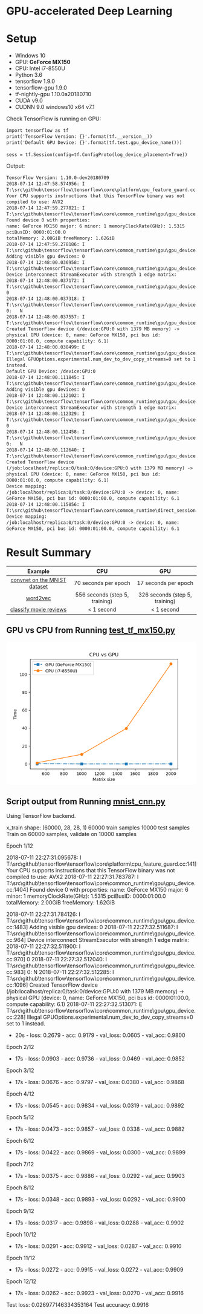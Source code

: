 # GPU-accelerated Deep Learning

Setup
======
     
 * Windows 10
 * GPU: **GeForce MX150**
 * CPU: Intel i7-8550U
 * Python 3.6
 * tensorflow 1.9.0
 * tensorflow-gpu 1.9.0
 * tf-nightly-gpu 1.10.0a20180710
 * CUDA v9.0
 * CUDNN 9.0 windows10 x64 v7.1
 
Check TensorFlow is running on GPU:
```
import tensorflow as tf
print('TensorFlow Version: {}'.format(tf.__version__))
print('Default GPU Device: {}'.format(tf.test.gpu_device_name()))

sess = tf.Session(config=tf.ConfigProto(log_device_placement=True))

```

Output:
```
TensorFlow Version: 1.10.0-dev20180709
2018-07-14 12:47:58.574956: I T:\src\github\tensorflow\tensorflow\core\platform\cpu_feature_guard.cc:141] Your CPU supports instructions that this TensorFlow binary was not compiled to use: AVX2
2018-07-14 12:47:59.277821: I T:\src\github\tensorflow\tensorflow\core\common_runtime\gpu\gpu_device.cc:1404] Found device 0 with properties: 
name: GeForce MX150 major: 6 minor: 1 memoryClockRate(GHz): 1.5315
pciBusID: 0000:01:00.0
totalMemory: 2.00GiB freeMemory: 1.62GiB
2018-07-14 12:47:59.278186: I T:\src\github\tensorflow\tensorflow\core\common_runtime\gpu\gpu_device.cc:1483] Adding visible gpu devices: 0
2018-07-14 12:48:00.036958: I T:\src\github\tensorflow\tensorflow\core\common_runtime\gpu\gpu_device.cc:964] Device interconnect StreamExecutor with strength 1 edge matrix:
2018-07-14 12:48:00.037172: I T:\src\github\tensorflow\tensorflow\core\common_runtime\gpu\gpu_device.cc:970]      0 
2018-07-14 12:48:00.037318: I T:\src\github\tensorflow\tensorflow\core\common_runtime\gpu\gpu_device.cc:983] 0:   N 
2018-07-14 12:48:00.037557: I T:\src\github\tensorflow\tensorflow\core\common_runtime\gpu\gpu_device.cc:1096] Created TensorFlow device (/device:GPU:0 with 1379 MB memory) -> physical GPU (device: 0, name: GeForce MX150, pci bus id: 0000:01:00.0, compute capability: 6.1)
2018-07-14 12:48:00.038499: E T:\src\github\tensorflow\tensorflow\core\common_runtime\gpu\gpu_device.cc:228] Illegal GPUOptions.experimental.num_dev_to_dev_copy_streams=0 set to 1 instead.
Default GPU Device: /device:GPU:0
2018-07-14 12:48:00.111845: I T:\src\github\tensorflow\tensorflow\core\common_runtime\gpu\gpu_device.cc:1483] Adding visible gpu devices: 0
2018-07-14 12:48:00.112102: I T:\src\github\tensorflow\tensorflow\core\common_runtime\gpu\gpu_device.cc:964] Device interconnect StreamExecutor with strength 1 edge matrix:
2018-07-14 12:48:00.112329: I T:\src\github\tensorflow\tensorflow\core\common_runtime\gpu\gpu_device.cc:970]      0 
2018-07-14 12:48:00.112458: I T:\src\github\tensorflow\tensorflow\core\common_runtime\gpu\gpu_device.cc:983] 0:   N 
2018-07-14 12:48:00.112640: I T:\src\github\tensorflow\tensorflow\core\common_runtime\gpu\gpu_device.cc:1096] Created TensorFlow device (/job:localhost/replica:0/task:0/device:GPU:0 with 1379 MB memory) -> physical GPU (device: 0, name: GeForce MX150, pci bus id: 0000:01:00.0, compute capability: 6.1)
Device mapping:
/job:localhost/replica:0/task:0/device:GPU:0 -> device: 0, name: GeForce MX150, pci bus id: 0000:01:00.0, compute capability: 6.1
2018-07-14 12:48:00.115856: I T:\src\github\tensorflow\tensorflow\core\common_runtime\direct_session.cc:288] Device mapping:
/job:localhost/replica:0/task:0/device:GPU:0 -> device: 0, name: GeForce MX150, pci bus id: 0000:01:00.0, compute capability: 6.1

```

 
Result Summary
==============

| Example | CPU  | GPU  | 
|:------: |:---: |:---: |
| [convnet on the MNIST dataset](https://github.com/lshang0311/deeplearning-gpu/blob/master/mnist_cnn.py)  | 70 seconds per epoch  | 17 seconds per epoch  |
| [word2vec](https://github.com/lshang0311/deeplearning-gpu/blob/master/word2vec_basic.py)  | 556 seconds (step 5, training)  | 326 seconds (step 5, training)|
| [classify movie reviews](https://github.com/lshang0311/deeplearning-gpu/blob/master/classify_movie_reviews.py)  | < 1 second  | < 1 second|


GPU vs CPU from Running [test_tf_mx150.py](https://github.com/lshang0311/deeplearning-gpu/blob/master/test_tf_mx150.py)
---------------------
![gpu image](gpu_vs_cpu.png "GPU vs CPU")


Script output from Running [mnist_cnn.py](https://github.com/philferriere/dlwin/blob/master/mnist_cnn.py) 
---------------------
Using TensorFlow backend.

x_train shape: (60000, 28, 28, 1)
60000 train samples
10000 test samples
Train on 60000 samples, validate on 10000 samples

Epoch 1/12

2018-07-11 22:27:31.095678: I T:\src\github\tensorflow\tensorflow\core\platform\cpu_feature_guard.cc:141] Your CPU supports instructions that this TensorFlow binary was not compiled to use: AVX2
2018-07-11 22:27:31.783787: I T:\src\github\tensorflow\tensorflow\core\common_runtime\gpu\gpu_device.cc:1404] Found device 0 with properties: 
name: GeForce MX150 major: 6 minor: 1 memoryClockRate(GHz): 1.5315
pciBusID: 0000:01:00.0
totalMemory: 2.00GiB freeMemory: 1.62GiB


2018-07-11 22:27:31.784126: I T:\src\github\tensorflow\tensorflow\core\common_runtime\gpu\gpu_device.cc:1483] Adding visible gpu devices: 0
2018-07-11 22:27:32.511687: I T:\src\github\tensorflow\tensorflow\core\common_runtime\gpu\gpu_device.cc:964] Device interconnect StreamExecutor with strength 1 edge matrix:
2018-07-11 22:27:32.511900: I T:\src\github\tensorflow\tensorflow\core\common_runtime\gpu\gpu_device.cc:970]      0 
2018-07-11 22:27:32.512040: I T:\src\github\tensorflow\tensorflow\core\common_runtime\gpu\gpu_device.cc:983] 0:   N 
2018-07-11 22:27:32.512285: I T:\src\github\tensorflow\tensorflow\core\common_runtime\gpu\gpu_device.cc:1096] Created TensorFlow device (/job:localhost/replica:0/task:0/device:GPU:0 with 1379 MB memory) -> physical GPU (device: 0, name: GeForce MX150, pci bus id: 0000:01:00.0, compute capability: 6.1)
2018-07-11 22:27:32.513071: E T:\src\github\tensorflow\tensorflow\core\common_runtime\gpu\gpu_device.cc:228] Illegal GPUOptions.experimental.num_dev_to_dev_copy_streams=0 set to 1 instead.
 - 20s - loss: 0.2679 - acc: 0.9179 - val_loss: 0.0605 - val_acc: 0.9800

Epoch 2/12
 - 17s - loss: 0.0903 - acc: 0.9736 - val_loss: 0.0469 - val_acc: 0.9852

Epoch 3/12
 - 17s - loss: 0.0676 - acc: 0.9797 - val_loss: 0.0380 - val_acc: 0.9868

Epoch 4/12
 - 17s - loss: 0.0545 - acc: 0.9834 - val_loss: 0.0319 - val_acc: 0.9892

Epoch 5/12
 - 17s - loss: 0.0473 - acc: 0.9857 - val_loss: 0.0338 - val_acc: 0.9882

Epoch 6/12
 - 17s - loss: 0.0422 - acc: 0.9869 - val_loss: 0.0300 - val_acc: 0.9899

Epoch 7/12
 - 17s - loss: 0.0375 - acc: 0.9886 - val_loss: 0.0292 - val_acc: 0.9903

Epoch 8/12
 - 17s - loss: 0.0348 - acc: 0.9893 - val_loss: 0.0292 - val_acc: 0.9900

Epoch 9/12
 - 17s - loss: 0.0317 - acc: 0.9898 - val_loss: 0.0288 - val_acc: 0.9902

Epoch 10/12
 - 17s - loss: 0.0291 - acc: 0.9912 - val_loss: 0.0287 - val_acc: 0.9910

Epoch 11/12
 - 17s - loss: 0.0272 - acc: 0.9915 - val_loss: 0.0272 - val_acc: 0.9909

Epoch 12/12
 - 17s - loss: 0.0262 - acc: 0.9923 - val_loss: 0.0270 - val_acc: 0.9916

Test loss: 0.026977146334353164
Test accuracy: 0.9916